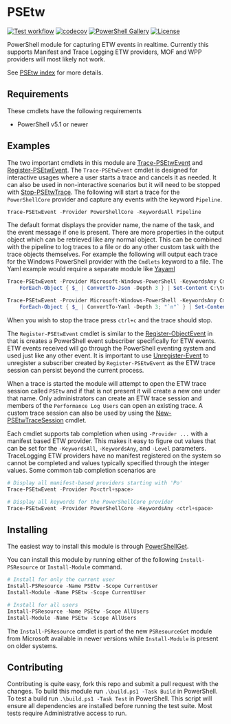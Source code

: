 # PSEtw

[![Test workflow](https://github.com/jborean93/PSEtw/workflows/Test%20PSEtw/badge.svg)](https://github.com/jborean93/PSEtw/actions/workflows/ci.yml)
[![codecov](https://codecov.io/gh/jborean93/PSEtw/branch/main/graph/badge.svg?token=b51IOhpLfQ)](https://codecov.io/gh/jborean93/PSEtw)
[![PowerShell Gallery](https://img.shields.io/powershellgallery/dt/PSEtw.svg)](https://www.powershellgallery.com/packages/PSEtw)
[![License](https://img.shields.io/badge/license-MIT-blue.svg)](https://github.com/jborean93/PSEtw/blob/main/LICENSE)

PowerShell module for capturing ETW events in realtime.
Currently this supports Manifest and Trace Logging ETW providers, MOF and WPP providers will most likely not work.

See [PSEtw index](docs/en-US/PSEtw.md) for more details.

## Requirements

These cmdlets have the following requirements

* PowerShell v5.1 or newer

## Examples
The two important cmdlets in this module are [Trace-PSEtwEvent](./docs/en-US/Trace-PSEtwEvent.md) and [Register-PSEtwEvent](./docs/en-US/Register-PSEtwEvent.md).
The `Trace-PSEtwEvent` cmdlet is designed for interactive usages where a user starts a trace and cancels it as needed.
It can also be used in non-interactive scenarios but it will need to be stopped with [Stop-PSEtwTrace](./docs/en-US/Stop-PSEtwTrace.md).
The following will start a trace for the `PowerShellCore` provider and capture any events with the keyword `Pipeline`.

```powershell
Trace-PSEtwEvent -Provider PowerShellCore -KeywordsAll Pipeline
```

The default format displays the provider name, the name of the task, and the event message if one is present.
There are more properties in the output object which can be retrieved like any normal object.
This can be combined with the pipeline to log traces to a file or do any other custom task with the trace objects themselves.
For example the following will output each trace for the Windows PowerShell provider with the `Cmdlets` keyword to a file.
The Yaml example would require a separate module like [Yayaml](https://github.com/jborean93/PowerShell-Yayaml)

```powershell
Trace-PSEtwEvent -Provider Microsoft-Windows-PowerShell -KeywordsAny Cmdlets |
    ForEach-Object { $_ | ConvertTo-Json -Depth 3 } | Set-Content C:\temp\ps.log -Encoding UTF8

Trace-PSEtwEvent -Provider Microsoft-Windows-PowerShell -KeywordsAny Cmdlets |
    ForEach-Object { $_ | ConvertTo-Yaml -Depth 3; "`n"` } | Set-Content C:\temp\ps.log -Encoding UTF8
```

When you wish to stop the trace press `ctrl+c` and the trace should stop.

The `Register-PSEtwEvent` cmdlet is similar to the [Register-ObjectEvent](https://learn.microsoft.com/en-us/powershell/module/microsoft.powershell.utility/register-objectevent?view=powershell-7.4) in that is creates a PowerShell event subscriber specifically for ETW events.
ETW events received will go through the PowerShell eventing system and used just like any other event.
It is important to use [Unregister-Event](https://learn.microsoft.com/en-us/powershell/module/microsoft.powershell.utility/unregister-event?view=powershell-7.4) to unregister a subscriber created by `Register-PSEtwEvent` as the ETW trace session can persist beyond the current process.

When a trace is started the module will attempt to open the ETW trace session called `PSEtw` and if that is not present it will create a new one under that name.
Only administrators can create an ETW trace session and members of the `Performance Log Users` can open an existing trace.
A custom trace session can also be used by using the [New-PSEtwTraceSession](./docs/en-US/New-PSEtwSession.md) cmdlet.

Each cmdlet supports tab completion when using `-Provider ...` with a manifest based ETW provider.
This makes it easy to figure out values that can be set for the `-KeywordsAll`, `-KeywordsAny`, and `-Level` parameters.
TraceLogging ETW providers have no manifest registered on the system so cannot be completed and values typically specified through the integer values.
Some common tab completion scenarios are

```powershell
# Display all manifest-based providers starting with 'Po'
Trace-PSEtwEvent -Provider Po<ctrl+space>

# Display all keywords for the PowerShellCore provider
Trace-PSEtwEvent -Provider PowerShellCore -KeywordsAny <ctrl+space>
```

## Installing
The easiest way to install this module is through [PowerShellGet](https://docs.microsoft.com/en-us/powershell/gallery/overview).

You can install this module by running either of the following `Install-PSResource` or `Install-Module` command.

```powershell
# Install for only the current user
Install-PSResource -Name PSEtw -Scope CurrentUser
Install-Module -Name PSEtw -Scope CurrentUser

# Install for all users
Install-PSResource -Name PSEtw -Scope AllUsers
Install-Module -Name PSEtw -Scope AllUsers
```

The `Install-PSResource` cmdlet is part of the new `PSResourceGet` module from Microsoft available in newer versions while `Install-Module` is present on older systems.

## Contributing

Contributing is quite easy, fork this repo and submit a pull request with the changes.
To build this module run `.\build.ps1 -Task Build` in PowerShell.
To test a build run `.\build.ps1 -Task Test` in PowerShell.
This script will ensure all dependencies are installed before running the test suite.
Most tests require Administrative access to run.
